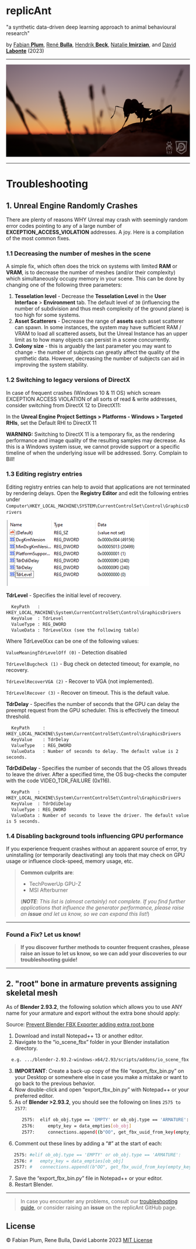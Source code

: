 # replicAnt

"a synthetic data-driven deep learning approach to animal behavioural research"

by [Fabian **Plum**](https://twitter.com/fabian_plum), 
[René **Bulla**](https://twitter.com/renebulla), 
[Hendrik **Beck**](https://twitter.com/Hendrik_Beck), 
[Natalie **Imirzian**](https://twitter.com/nimirzy), 
and [David **Labonte**](https://twitter.com/EvoBiomech) (2023)

___

![](../images/06_launch_better_together.png)

___

# Troubleshooting

## 1. Unreal Engine Randomly Crashes

There are plenty of reasons WHY Unreal may crash with seemingly random error codes pointing to 
any of a large number of **EXCEPTION_ACCESS_VIOLATION** addresses. A joy. Here is a compilation of the most common fixes.

### 1.1 Decreasing the number of meshes in the scene

A simple fix, which often does the trick on systems with limited **RAM** or **VRAM**, is to decrease the number
of meshes (and/or their complexity) which simultaneously occupy memory in your scene. This can be done by changing one of
the following three parameters:
1. **Tesselation level** - Decrease the **Tesselation Level** in the **User Interface** > **Environment** tab. The
default level of ```30``` (influencing the number of subdivision and thus mesh complexity of the ground plane) is too
high for some systems.
2. **Asset Scatterers** - Decrease the range of **assets** each asset scatterer can spawn.
In some instances, the system may have sufficient RAM / VRAM to load all scattered assets, but the Unreal
Instance has an upper limit as to how many objects can persist in a scene concurrently.
3. **Colony size** - this is arguably the last parameter you may want to change - the number of subjects can greatly affect the quality of the synthetic data. However, decreasing the number of subjects can aid in improving the system stability.

### 1.2 Switching to legacy versions of DirectX
In case of frequent crashes (Windows 10 & 11 OS) which scream EXCEPTION ACCESS VIOLATION of all sorts of read & write addresses, 
consider switching from DirectX 12 to DirectX11:

In the **Unreal Engine Project Settings > Platforms - Windows > Targeted RHIs**, set the Default RHI to DirectX 11

**WARNING:**  Switching to DirectX 11 is a temporary fix, as the rendering performance and image quality of the resulting 
samples may decrease. As this is a Windows system issue, we cannot provide support or a specific timeline of when the 
underlying issue will be addressed. Sorry. Complain to Bill!

### 1.3 Editing registry entries

Editing registry entries can help to avoid that applications are not terminated by rendering delays. Open the **Registry Editor**
and edit the following entries under ```Computer\HKEY_LOCAL_MACHINE\SYSTEM\CurrentControlSet\Control\GraphicsDrivers```

![](../images/registry_entries.png)

**TdrLevel** - Specifies the initial level of recovery.

      KeyPath   : HKEY_LOCAL_MACHINE\System\CurrentControlSet\Control\GraphicsDrivers
      KeyValue  : TdrLevel
      ValueType : REG_DWORD
      ValueData : TdrLevelXxx (see the following table)

Where TdrLevelXxx can be one of the following values:

```ValueMeaningTdrLevelOff (0)``` - Detection disabled

```TdrLevelBugcheck (1)``` - Bug check on detected timeout; for example, no recovery.

```TdrLevelRecoverVGA (2)``` - Recover to VGA (not implemented).

```TdrLevelRecover (3)``` - Recover on timeout. This is the default value.

**TdrDelay** - Specifies the number of seconds that the GPU can delay the preempt request from the GPU scheduler. 
This is effectively the timeout threshold.

      KeyPath     : HKEY_LOCAL_MACHINE\System\CurrentControlSet\Control\GraphicsDrivers
      KeyValue    : TdrDelay
      ValueType   : REG_DWORD
      ValueData   : Number of seconds to delay. The default value is 2 seconds.
      
**TdrDdiDelay** -  Specifies the number of seconds that the OS allows threads to leave the driver. 
After a specified time, the OS bug-checks the computer with the code VIDEO_TDR_FAILURE (0x116).

      KeyPath   : HKEY_LOCAL_MACHINE\System\CurrentControlSet\Control\GraphicsDrivers
      KeyValue  : TdrDdiDelay
      ValueType : REG_DWORD
      ValueData : Number of seconds to leave the driver. The default value is 5 seconds.

### 1.4 Disabling background tools influencing GPU performance

If you experience frequent crashes without an apparent source of error, try uninstalling (or temporarily deactivating) 
any tools that may check on GPU usage or influence clock-speed, memory usage, etc.
> **Common culprits are**:
> * TechPowerUp GPU-Z
> * MSI Afterburner
> 
> (_**NOTE**: This list is (almost certainly) not complete. If you find further applications that influence the
> generator performance, please raise an **issue** and let us know, so we can expand this list!_)


---

### Found a Fix? Let us know!
> **If you discover further methods to counter frequent crashes, please raise an issue to let us know, so we can add your
discoveries to our troubleshooting guide!**

---


## 2. "root" bone in armature prevents assigning skeletal mesh

As of **Blender 2.93.2**, the following solution which allows you to use ANY name for your armature and export without
the extra bone should apply:

Source: [Prevent Blender FBX Exporter adding extra root bone](https://forums.unrealengine.com/t/tutorial-how-to-remove-extra-root-bone-from-blender-armature-and-retarget/409535)

1. Download and install Notepad++ 13 or another editor.
2. Navigate to the “io_scene_fbx” folder in your Blender installation directory.

```bash
  e.g. .../blender-2.93.2-windows-x64/2.93/scripts/addons/io_scene_fbx
```

3. **IMPORTANT**: Create a back-up copy of the file “export_fbx_bin.py” on your Desktop or somewhere else in
   case you make a mistake or want to go back to the previous behavior.
4. Now double-click and open “export_fbx_bin.py” with Notepad++ or your preferred editor.
5. As of **Blender >2.93.2**, you should see the following on lines ```2575 to 2577```:

```bash
      2575:  elif ob_obj.type == 'EMPTY' or ob_obj.type == 'ARMATURE':
      2576:     empty_key = data_empties[ob_obj]
      2577:     connections.append((b"OO", get_fbx_uuid_from_key(empty_key), ob_obj.fbx_uuid, None))
 ```

6. Comment out these lines by adding a “#” at the start of each:

```bash
   2575: #elif ob_obj.type == 'EMPTY' or ob_obj.type == 'ARMATURE':
   2576: #   empty_key = data_empties[ob_obj]
   2577: #   connections.append((b"OO", get_fbx_uuid_from_key(empty_key), ob_obj.fbx_uuid, None))
 ```

7. Save the “export_fbx_bin.py” file in Notepad++ or your editor.
8. Restart Blender.

___

> In case you encounter any problems, consult our [troubleshooting guide](troubleshooting.md), or consider raising an
> **issue** on the replicAnt GitHub page.
 
## License
© Fabian Plum, Rene Bulla, David Labonte 2023
[MIT License](https://choosealicense.com/licenses/mit/)
